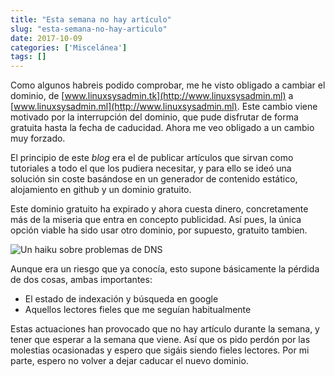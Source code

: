 ```yaml
---
title: "Esta semana no hay artículo"
slug: "esta-semana-no-hay-articulo"
date: 2017-10-09
categories: ['Miscelánea']
tags: []
---
```


Como algunos habreis podido comprobar, me he visto obligado a cambiar el dominio, de [www.linuxsysadmin.tk](http://www.linuxsysadmin.ml) a [www.linuxsysadmin.ml](http://www.linuxsysadmin.ml). Este cambio viene motivado por la interrupción del dominio, que pude disfrutar de forma gratuita hasta la fecha de caducidad. Ahora me veo obligado a un cambio muy forzado.<!--more-->

El principio de este *blog* era el de publicar artículos que sirvan como tutoriales a todo el que los pudiera necesitar, y para ello se ideó una solución sin coste basándose en un generador de contenido estático, alojamiento en github y un dominio gratuito.

Este dominio gratuito ha expirado y ahora cuesta dinero, concretamente más de la miseria que entra en concepto publicidad. Así pues, la única opción viable ha sido usar otro dominio, por supuesto, gratuito tambien.

![Un haiku sobre problemas de DNS](/images/haiku_dns.jpg)

Aunque era un riesgo que ya conocía, esto supone básicamente la pérdida de dos cosas, ambas importantes:

* El estado de indexación y búsqueda en google
* Aquellos lectores fieles que me seguían habitualmente

Estas actuaciones han provocado que no hay artículo durante la semana, y tener que esperar a la semana que viene. Así que os pido perdón por las molestias ocasionadas y espero que sigáis siendo fieles lectores. Por mi parte, espero no volver a dejar caducar el nuevo dominio.
